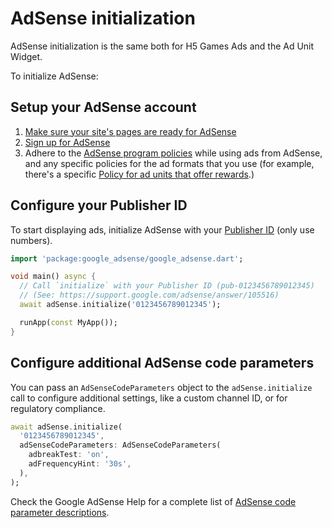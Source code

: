 # AdSense initialization

AdSense initialization is the same both for H5 Games Ads and the Ad Unit Widget.

To initialize AdSense:

## Setup your AdSense account

1. [Make sure your site's pages are ready for AdSense](https://support.google.com/adsense/answer/7299563)
2. [Sign up for AdSense](https://support.google.com/adsense/answer/10162)
3. Adhere to the
   [AdSense program policies](https://support.google.com/adsense/answer/48182)
   while using ads from AdSense, and any specific policies for the ad formats
   that you use (for example, there's a specific
   [Policy for ad units that offer rewards](https://support.google.com/adsense/answer/9121589).)

## Configure your Publisher ID

To start displaying ads, initialize AdSense with your
[Publisher ID](https://support.google.com/adsense/answer/105516) (only use numbers).

<?code-excerpt "../example/lib/main.dart (init)"?>
```dart
import 'package:google_adsense/google_adsense.dart';

void main() async {
  // Call `initialize` with your Publisher ID (pub-0123456789012345)
  // (See: https://support.google.com/adsense/answer/105516)
  await adSense.initialize('0123456789012345');

  runApp(const MyApp());
}
```

## Configure additional AdSense code parameters

You can pass an `AdSenseCodeParameters` object to the `adSense.initialize` call
to configure additional settings, like a custom channel ID, or for regulatory
compliance.

<?code-excerpt "../example/lib/h5.dart (initialize-with-code-parameters)"?>
```dart
await adSense.initialize(
  '0123456789012345',
  adSenseCodeParameters: AdSenseCodeParameters(
    adbreakTest: 'on',
    adFrequencyHint: '30s',
  ),
);
```

Check the Google AdSense Help for a complete list of
[AdSense code parameter descriptions](https://support.google.com/adsense/answer/9955214#adsense_code_parameter_descriptions).
